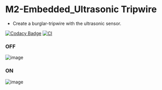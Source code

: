 # M2-Embedded_Ultrasonic Tripwire
* Create a burglar-tripwire with the ultrasonic sensor.

[![Codacy Badge](https://api.codacy.com/project/badge/Grade/0a65a06aa9674c88bf3e929fe39d846f)](https://app.codacy.com/gh/shaiksajid8008/M2-Embedded_Ultrasonic-Tripwire?utm_source=github.com&utm_medium=referral&utm_content=shaiksajid8008/M2-Embedded_Ultrasonic-Tripwire&utm_campaign=Badge_Grade_Settings)
[![CI](https://github.com/shaiksajid8008/M2-Embedded_Ultrasonic-Tripwire/actions/workflows/main.yml/badge.svg)](https://github.com/shaiksajid8008/M2-Embedded_Ultrasonic-Tripwire/actions/workflows/main.yml)
### OFF
![image](https://user-images.githubusercontent.com/91029826/144368442-4565e888-4cf0-4dd4-8e62-5d31654e1dd5.png)
### ON
![image](https://user-images.githubusercontent.com/91029826/144378249-08c3fd8f-ac64-4d57-bf84-5a199f439f51.png)
